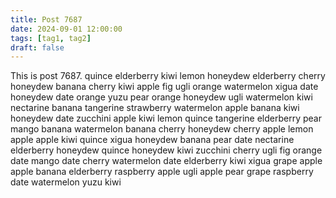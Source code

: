 ```yaml
---
title: Post 7687
date: 2024-09-01 12:00:00
tags: [tag1, tag2]
draft: false
---
```

This is post 7687.
quince
elderberry
kiwi
lemon
honeydew
elderberry
cherry
honeydew
banana
cherry
kiwi
apple
fig
ugli
orange
watermelon
xigua
date
honeydew
date
orange
yuzu
pear
orange
honeydew
ugli
watermelon
kiwi
nectarine
banana
tangerine
strawberry
watermelon
apple
banana
kiwi
honeydew
date
zucchini
apple
kiwi
lemon
quince
tangerine
elderberry
pear
mango
banana
watermelon
banana
cherry
honeydew
cherry
apple
lemon
apple
apple
kiwi
quince
xigua
honeydew
banana
pear
date
nectarine
elderberry
honeydew
quince
honeydew
kiwi
zucchini
cherry
ugli
fig
orange
date
mango
date
cherry
watermelon
date
elderberry
kiwi
xigua
grape
apple
apple
banana
elderberry
raspberry
apple
ugli
apple
pear
grape
raspberry
date
watermelon
yuzu
kiwi
